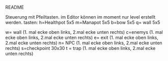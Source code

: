 README

Steuerung mit Pfeiltasten.
im Editor können im moment nur level erstellt werden.
tasten:
h=Healthpot 5x5
m=Manapot 5x5
b=bow 5x5
q= wall 5x5

w= wall (1. mal ecke oben links, 2.mal ecke unten rechts)
c=enemys (1. mal ecke oben links, 2.mal ecke unten rechts)
e= exit (1. mal ecke oben links, 2.mal ecke unten rechts)
n= NPC (1. mal ecke oben links, 2.mal ecke unten rechts)
s=checkpoint 30x30
t = trap (1. mal ecke oben links, 2.mal ecke unten rechts)